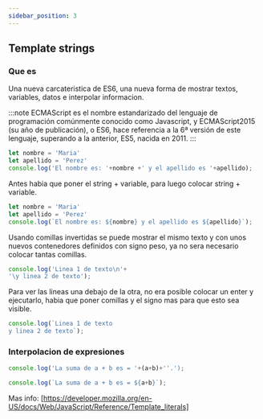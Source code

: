 ```yaml
---
sidebar_position: 3
---
```


## Template strings

### Que es
Una nueva carcateristica de ES6, una nueva forma de mostrar textos, variables, datos e interpolar informacion. 

:::note
ECMAScript es el nombre estandarizado del lenguaje de programación comúnmente conocido como Javascript, y ECMAScript2015 (su año de publicación), o ES6, hace referencia a la 6ª versión de este lenguaje, superando a la anterior, ES5, nacida en 2011.
:::

```jsx title="Antes"
let nombre = 'Maria'
let apellido = 'Perez'
console.log('El nombre es: '+nombre +' y el apellido es '+apellido);
```
Antes habia que poner el string + variable, para luego colocar string + variable. 

```jsx title="Ahora"
let nombre = 'Maria'
let apellido = 'Perez'
console.log(`El nombre es: ${nombre} y el apellido es ${apellido}`);
```
Usando comillas invertidas se puede mostrar el mismo texto y con unos nuevos contenedores definidos con signo peso, ya no sera necesario colocar tantas comillas. 

```jsx title="Doble linea de texto Antes"
console.log('Linea 1 de texto\n'+
'\y linea 2 de texto');
```
Para ver las lineas una debajo de la otra, no era posible colocar un enter y ejecutarlo, habia que poner comillas y el signo mas para que esto sea visible. 

```jsx title="Doble linea de texto Ahora"
console.log(`Linea 1 de texto
y linea 2 de texto`);
```

### Interpolacion de expresiones

```jsx title="Suma Antes"
console.log('La suma de a + b es = '+(a+b)+''.');
```

```jsx title="Suma ahora"
console.log(`La suma de a + b es = ${a+b}`);
```


Mas info: [https://developer.mozilla.org/en-US/docs/Web/JavaScript/Reference/Template_literals]




